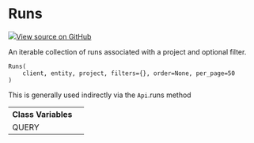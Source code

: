 # Runs



[![](https://www.tensorflow.org/images/GitHub-Mark-32px.png)View source on GitHub](https://www.github.com/wandb/client/tree/3a0def97afe1def2b1a59786b4f0bbcac3f5dc4c/wandb/apis/public.py#L707-L809)




An iterable collection of runs associated with a project and optional filter.

<pre><code>Runs(
    client, entity, project, filters={}, order=None, per_page=50
)</code></pre>



This is generally used indirectly via the <code>Api</code>.runs method



<!-- Tabular view -->
<table>
<tr><th>Class Variables</th></tr>

<tr>
<td>
QUERY<a id="QUERY"></a>
</td>
<td>

</td>
</tr>
</table>

